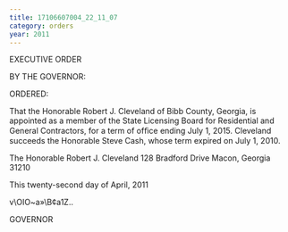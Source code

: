 ```yaml
---
title: 17106607004_22_11_07
category: orders
year: 2011
---
```

 

EXECUTIVE ORDER

BY THE GOVERNOR:

ORDERED:

That the Honorable Robert J. Cleveland of Bibb County, Georgia,
is appointed as a member of the State Licensing Board for
Residential and General Contractors, for a term of ofﬁce ending
July 1, 2015. Cleveland succeeds the Honorable Steve Cash, whose
term expired on July 1, 2010.

The Honorable Robert J. Cleveland
128 Bradford Drive
Macon, Georgia 31210

This twenty-second day of April, 2011

v\OIO~a»\B¢a1Z..

GOVERNOR

